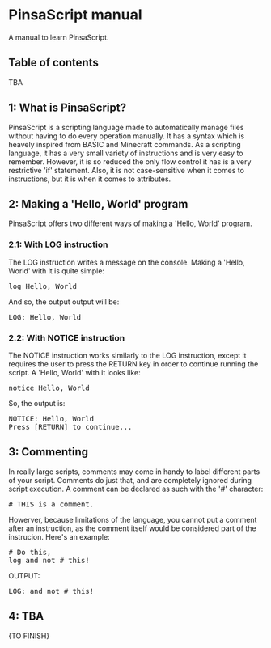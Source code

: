 # PinsaScript manual
A manual to learn PinsaScript.

## Table of contents
TBA

## 1: What is PinsaScript?
PinsaScript is a scripting language made to automatically manage files without having to do every operation manually.
It has a syntax which is heavely inspired from BASIC and Minecraft commands.
As a scripting language, it has a very small variety of instructions and is very easy to remember.
However, it is so reduced the only flow control it has is a very restrictive 'if' statement.
Also, it is not case-sensitive when it comes to instructions, but it is when it comes to attributes.

## 2: Making a 'Hello, World' program
PinsaScript offers two different ways of making a 'Hello, World' program.
### 2.1: With LOG instruction
The LOG instruction writes a message on the console. Making a 'Hello, World' with it is quite simple:
<pre>
log Hello, World
</pre>
And so, the output output will be:
<pre>
LOG: Hello, World
</pre>
### 2.2: With NOTICE instruction
The NOTICE instruction works similarly to the LOG instruction, except it requires the user to press the RETURN key
in order to continue running the script.
A 'Hello, World' with it looks like:
<pre>
notice Hello, World
</pre>
So, the output is:
<pre>
NOTICE: Hello, World
Press [RETURN] to continue...
</pre>

## 3: Commenting
In really large scripts, comments may come in handy to label different parts of your script.
Comments do just that, and are completely ignored during script execution.
A comment can be declared as such with the '#' character:
<pre>
# THIS is a comment.
</pre>
Howerver, because limitations of the language, you cannot put a comment after an instruction,
as the comment itself would be considered part of the instrucion.
Here's an example:
<pre>
# Do this,
log and not # this!
</pre>
OUTPUT:
<pre>
LOG: and not # this!
</pre>

## 4: TBA


{TO FINISH}
